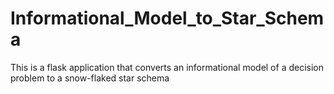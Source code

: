 # Informational_Model_to_Star_Schema
This is a flask application that converts an informational model of a decision problem to a snow-flaked star schema
